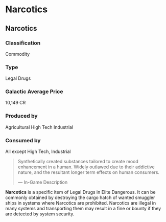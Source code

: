 # Narcotics
## Narcotics

### Classification

Commodity

### Type

Legal Drugs

### Galactic Average Price

10,149 CR

### Produced by

Agricultural
High Tech
Industrial

### Consumed by

All except High Tech, Industrial

> 
> 
> Synthetically created substances tailored to create mood enhancement in a human. Widely outlawed due to their addictive nature, and the resultant longer term effects on human consumers.
> 
> 
> — In-Game Description
> 

**Narcotics** is a specific item of Legal Drugs in Elite Dangerous. It can be commonly obtained by destroying the cargo hatch of wanted smuggler ships in systems where Narcotics are prohibited. Narcotics are illegal in many systems and transporting them may result in a fine or bounty if they are detected by system security.
